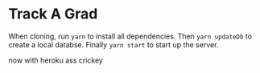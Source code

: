 # Track A Grad

When cloning, run `yarn` to install all dependencies. Then `yarn updateDb` to create a local databse. Finally `yarn start` to start up the server.

now with heroku
ass
crickey
